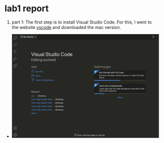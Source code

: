 # lab1 report
1. part 1: The first step is to install Visual Studio Code. For this, I went to the website [vscode](https://code.visualstudio.com/download) and downloaded the mac version.
* ![my result](https://github.com/josephjo7star/labreport1/blob/main/image1.png)

